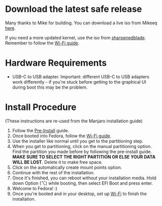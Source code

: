 # Download the latest safe release

Many thanks to Mike for building. You can download a live iso from Mikeeq [here](https://github.com/mikeeq/mbp-fedora).

If you need a more updated kernel, use the iso from [sharpenedblade](https://github.com/t2linux-fedora/t2linux-fedora-iso/releases). Remember to follow the [Wi-Fi guide](https://wiki.t2linux.org/guides/wifi-bluetooth/).

# Hardware Requirements

-   USB-C to USB adapter. Important: different USB-C to USB adapters work differently - if you're stuck before getting to the graphical UI during boot this may be the problem.

# Install Procedure

(These instructions are re-used from the Manjaro installation guide)

1. Follow the [Pre-Install](https://wiki.t2linux.org/guides/preinstall) guide.
2. Once booted into Fedora, follow the [Wi-Fi guide](https://wiki.t2linux.org/guides/wifi-bluetooth/).
3. Use the installer like normal until you get to the partitioning step.
4. When you get to partitioning, click on the manual partitioning option. Find the partition you made before by following the pre-install guide. **MAKE SURE TO SELECT THE RIGHT PARTITION OR ELSE YOUR DATA WILL BE LOST**. Delete it to make free space.
5. Click on the automatically create mount points option.
6. Continue with the rest of the installation.
7. Once it's finished, you can reboot without your installation media. Hold down Option (⌥) while booting, then select EFI Boot and press enter.
8. Welcome to Fedora! :)
9. Once you're booted and in your desktop, set up [Wi-Fi](https://wiki.t2linux.org/guides/wifi-bluetooth/) to finish the installation.
